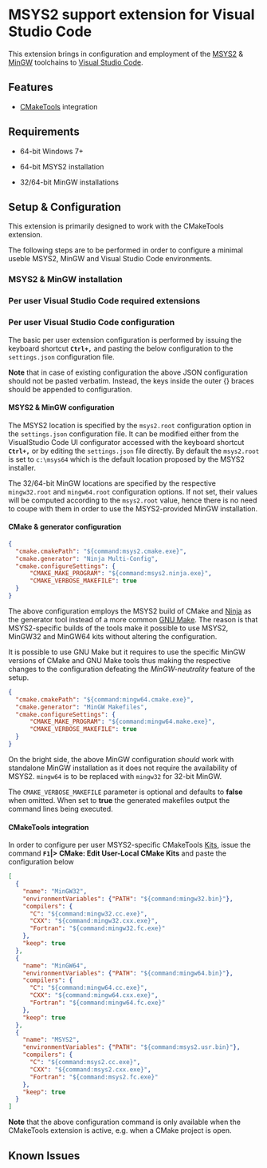 # MSYS2 support extension for Visual Studio Code 

This extension brings in configuration and employment of the [MSYS2](https://www.msys2.org/) & [MinGW](http://mingw-w64.org) toolchains to [Visual Studio Code](https://code.visualstudio.com/).

## Features

- [CMakeTools](https://marketplace.visualstudio.com/items?itemName=ms-vscode.cmake-tools) integration

## Requirements

- 64-bit Windows 7+

- 64-bit MSYS2 installation

- 32/64-bit MinGW installations

## Setup & Configuration

This extension is primarily designed to work with the CMakeTools extension.

The following steps are to be performed in order to configure a minimal useble MSYS2, MinGW and Visual Studio Code environments.

### MSYS2 & MinGW installation

### Per user Visual Studio Code required extensions

### Per user Visual Studio Code configuration

The basic per user extension configuration is performed by issuing the keyboard shortcut **`Ctrl+,`** and pasting the below configuration to the `settings.json` configuration file.

**Note** that in case of existing configuration the above JSON configuration should not be pasted verbatim. Instead, the keys inside the outer {} braces should be appended to configuration.


#### MSYS2 & MinGW configuration

The MSYS2 location is specified by the `msys2.root` configuration option in  the `settings.json` configuration file. It can be modified either from the VisualStudio Code UI configurator accessed with the keyboard shortcut **`Ctrl+,`** or by editing the `settings.json` file directly. By default the `msys2.root` is set to `c:\msys64` which is the default location proposed by the MSYS2 installer.

The 32/64-bit MinGW locations are specified by the respective `mingw32.root` and `mingw64.root` configuration options. If not set, their values will be computed according to the `msys2.root` value, hence there is no need to coupe with them in order to use the MSYS2-provided MinGW installation.

#### CMake & generator configuration

```json
{
  "cmake.cmakePath": "${command:msys2.cmake.exe}",
  "cmake.generator": "Ninja Multi-Config",
  "cmake.configureSettings": {
      "CMAKE_MAKE_PROGRAM": "${command:msys2.ninja.exe}",
      "CMAKE_VERBOSE_MAKEFILE": true
  }
}
```

The above configuration employs the MSYS2 build of CMake and [Ninja](https://ninja-build.org/) as the generator tool instead of a more common [GNU Make](https://www.gnu.org/software/make/). The reason is that MSYS2-specific builds of the tools make it possible to use MSYS2, MinGW32 and MinGW64 kits without altering the configuration.

It is possible to use GNU Make but it requires to use the specific MinGW versions of CMake and GNU Make tools thus making the respective changes to the configuration defeating the _MinGW-neutrality_ feature of the setup.

```json
{
  "cmake.cmakePath": "${command:mingw64.cmake.exe}",
  "cmake.generator": "MinGW Makefiles",
  "cmake.configureSettings": {
      "CMAKE_MAKE_PROGRAM": "${command:mingw64.make.exe}",
      "CMAKE_VERBOSE_MAKEFILE": true
  }
}
```

On the bright side, the above MinGW configuration _should_ work with standalone MinGW installation as it does not require the availability of MSYS2. `mingw64` is to be replaced with `mingw32` for 32-bit MinGW.

The `CMAKE_VERBOSE_MAKEFILE` parameter is optional and defaults to **false** when omitted. When set to **true** the generated makefiles output the command lines being executed.

#### CMakeTools integration

In order to configure per user MSYS2-specific CMakeTools [Kits](https://github.com/microsoft/vscode-cmake-tools/blob/develop/docs/kits.md), issue the command **`F1`|> CMake: Edit User-Local CMake Kits** and paste the configuration below

```json
[
  {
    "name": "MinGW32",
    "environmentVariables": {"PATH": "${command:mingw32.bin}"},
    "compilers": {
      "C": "${command:mingw32.cc.exe}",
      "CXX": "${command:mingw32.cxx.exe}",
      "Fortran": "${command:mingw32.fc.exe}"
    },
    "keep": true
  },
  {
    "name": "MinGW64",
    "environmentVariables": {"PATH": "${command:mingw64.bin}"},
    "compilers": {
      "C": "${command:mingw64.cc.exe}",
      "CXX": "${command:mingw64.cxx.exe}",
      "Fortran": "${command:mingw64.fc.exe}"
    },
    "keep": true
  },
  {
    "name": "MSYS2",
    "environmentVariables": {"PATH": "${command:msys2.usr.bin}"},
    "compilers": {
      "C": "${command:msys2.cc.exe}",
      "CXX": "${command:msys2.cxx.exe}",
      "Fortran": "${command:msys2.fc.exe}"
    },
    "keep": true
  }
]
```

**Note** that the above configuration command is only available when the CMakeTools extension is active, e.g. when a CMake project is open.

## Known Issues
